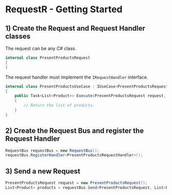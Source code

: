# RequestR - Getting Started

## 1) Create the Request and Request Handler classes

The request can be any C# class.

```csharp
internal class PresentProductsRequest
{
}
```

The request handler must implement the `IRequestHandler` interface.

```csharp
internal class PresentProductsUseCase : IUseCase<PresentProductsRequest, List<Product>>
{
    public Task<List<Product>> Execute(PresentProductsRequest request, CancellationToken cancellationToken)
    {
        // Return the list of products.
    }
}
```

## 2) Create the Request Bus and register the Request Handler

```csharp
RequestBus requestBus = new RequestBus();
requestBus.RegisterHandler<PresentProductsRequestHandler>();
```

## 3) Send a new Request

```csharp
PresentProductsRequest request = new PresentProductsRequest();
List<Product> products = requestBus.Send<PresentProductsRequest, List<Product>>(request);
```
